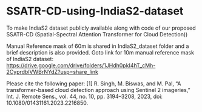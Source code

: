# SSATR-CD-using-IndiaS2-dataset
To make IndiaS2 dataset publicly available along with code of our proposed SSATR-CD (Spatial-Spectral Attention Transformer for Cloud Detection))

Manual Reference mask of 60m is shared in IndiaS2_dataset folder and a brief description is also provided. 
Goto link for 10m manual reference mask of IndiaS2 dataset:
https://drive.google.com/drive/folders/1JHdh0pkI4hT_cMh-2CyprdblVWBrNYdZ?usp=share_link

Please cite the following paper:
[1] R. Singh, M. Biswas, and M. Pal, “A transformer-based cloud detection approach using Sentinel 2 imageries,” Int. J. Remote Sens., vol. 44, no. 10, pp. 3194–3208, 2023, doi: 10.1080/01431161.2023.2216850.

